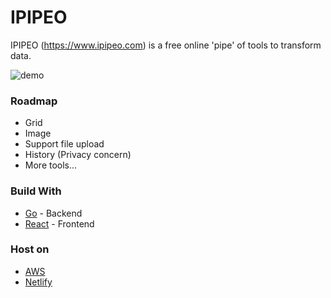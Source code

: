 # IPIPEO

IPIPEO (https://www.ipipeo.com) is a free online 'pipe' of tools to transform data.

![demo](https://s3-ap-northeast-1.amazonaws.com/ipipeo-public/ipipeo.gif)

### Roadmap

- Grid
- Image
- Support file upload
- History (Privacy concern)
- More tools...

### Build With

- [Go](https://golang.org/) - Backend
- [React](https://reactjs.org/) - Frontend

### Host on

- [AWS](https://aws.amazon.com/)
- [Netlify](https://app.netlify.com/)
